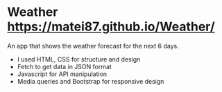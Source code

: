 # Weather https://matei87.github.io/Weather/

An app that shows the weather forecast for the next 6 days.
- I used HTML, CSS for structure and design
- Fetch to get data in JSON format
- Javascript for API manipulation
- Media queries and Bootstrap for responsive design
